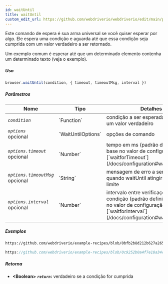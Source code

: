 ```yaml
---
id: waitUntil
title: waitUntil
custom_edit_url: https://github.com/webdriverio/webdriverio/edit/main/packages/webdriverio/src/commands/browser/waitUntil.ts
---
```


Este comando de espera é sua arma universal se você quiser esperar por algo. Ele espera uma condição
e aguarda até que essa condição seja cumprida com um valor verdadeiro a ser retornado.

Um exemplo comum é esperar até que um determinado elemento contenha um determinado texto (veja o exemplo).

##### Uso

```js
browser.waitUntil(condition, { timeout, timeoutMsg, interval })
```

##### Parâmetros

<table>
  <thead>
    <tr>
      <th>Nome</th><th>Tipo</th><th>Detalhes</th>
    </tr>
  </thead>
  <tbody>
    <tr>
      <td><code><var>condition</var></code></td>
      <td>`Function`</td>
      <td>condição a ser esperada até retornar um valor verdadeiro</td>
    </tr>
    <tr>
      <td><code><var>options</var></code><br /><span className="label labelWarning">opcional</span></td>
      <td>`WaitUntilOptions`</td>
      <td>opções de comando</td>
    </tr>
    <tr>
      <td><code><var>options.timeout</var></code><br /><span className="label labelWarning">opcional</span></td>
      <td>`Number`</td>
      <td>tempo em ms (padrão definido com base no valor de configuração [`waitforTimeout`](/docs/configuration#waitfortimeout))</td>
    </tr>
    <tr>
      <td><code><var>options.timeoutMsg</var></code><br /><span className="label labelWarning">opcional</span></td>
      <td>`String`</td>
      <td>mensagem de erro a ser lançada quando waitUntil atingir o tempo limite</td>
    </tr>
    <tr>
      <td><code><var>options.interval</var></code><br /><span className="label labelWarning">opcional</span></td>
      <td>`Number`</td>
      <td>intervalo entre verificações de condição (padrão definido com base no valor de configuração [`waitforInterval`](/docs/configuration#waitforinterval))</td>
    </tr>
  </tbody>
</table>

##### Exemplos

```html reference title="index.html" useHTTPS
https://github.com/webdriverio/example-recipes/blob/0bfb2b8d212b627a2659b10f4449184b657e1d59/waitUntil/index.html#L3-L8
```

```js reference title="waitUntilExample.js" useHTTPS
https://github.com/webdriverio/example-recipes/blob/0c9252b0a4f7e18a34cece74e5798c1fe464c120/waitUntil/waitUntilExample.js#L16-L24
```

##### Retorna

- **&lt;Boolean&gt;**
            **<code><var>return</var></code>:**  verdadeiro se a condição for cumprida
